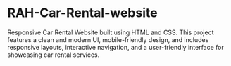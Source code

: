 # RAH-Car-Rental-website
Responsive Car Rental Website built using HTML and CSS. This project features a clean and modern UI, mobile-friendly design, and includes responsive layouts, interactive navigation, and a user-friendly interface for showcasing car rental services.
